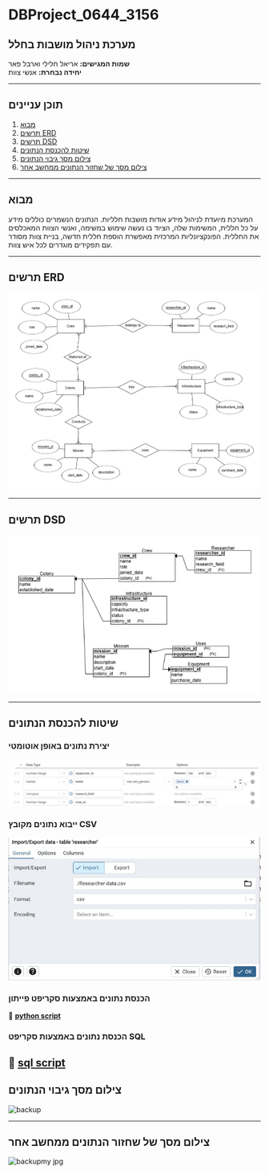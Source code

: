 # DBProject_0644_3156
## מערכת ניהול מושבות בחלל

**שמות המגישים:** אריאל חלילי וארבל פאר  
**יחידה נבחרת:** אנשי צוות  

---
## תוכן עניינים
1. [מבוא](#מבוא)
2. [תרשים ERD](#תרשים-erd)
3. [תרשים DSD](#תרשים-dsd)
4. [שיטות להכנסת הנתונים](#שיטות-להכנסת-הנתונים)
5. [צילום מסך גיבוי הנתונים](#צילום-מסך-גיבוי-הנתונים)
6. [צילום מסך של שחזור הנתונים ממחשב אחר](#צילום-מסך-של-שחזור-הנתונים-ממחשב-אחר)

---
## מבוא

המערכת מיועדת לניהול מידע אודות מושבות חלליות. הנתונים הנשמרים כוללים מידע על כל חללית, המשימות שלה, הציוד בו נעשה שימוש במשימה, ואנשי הצוות המאכלסים את החללית. הפונקציונליות המרכזית מאפשרת הוספת חללית חדשה, בניית צוות מסודר עם תפקידים מוגדרים לכל איש צוות.

---
## תרשים ERD
![image](https://github.com/H-Ariel/DBProject_0644_3156/blob/main/%D7%A9%D7%9C%D7%91%20%D7%90/ERDAndDSTFiles/ERD.png?raw=true)

---
## תרשים DSD
![image](https://github.com/H-Ariel/DBProject_0644_3156/blob/main/%D7%A9%D7%9C%D7%91%20%D7%90/ERDAndDSTFiles/DSD.png?raw=true)

---
## שיטות להכנסת הנתונים

### יצירת נתונים באופן אוטומטי
![generatedata](https://github.com/H-Ariel/DBProject_0644_3156/blob/main/%D7%A9%D7%9C%D7%91%20%D7%90/screenshots/generatedata.jpg?raw=true)

### ייבוא נתונים מקובץ CSV
![import-from-csv](https://github.com/H-Ariel/DBProject_0644_3156/blob/main/%D7%A9%D7%9C%D7%91%20%D7%90/screenshots/import-from-csv.jpg?raw=true)

### הכנסת נתונים באמצעות סקריפט פייתון
📜 **[python script](./שלב%20א/programing/init-script.py)**  

### הכנסת נתונים באמצעות סקריפט SQL
📜 **[sql script](https://github.com/H-Ariel/DBProject_0644_3156/blob/main/%D7%A9%D7%9C%D7%91%20%D7%90/DataImportFiles/insert_Crew.sql)**
---
## צילום מסך גיבוי הנתונים
![backup](https://github.com/user-attachments/assets/f35b84fc-30e0-47f5-a0c6-b001a4fcc011)

---
## צילום מסך של שחזור הנתונים ממחשב אחר
![backupmy jpg](https://github.com/user-attachments/assets/01d5ea52-34ff-4356-82ff-7b375e91166f)

